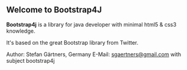 ## Welcome to Bootstrap4J ##

**Bootstrap4j** is a library for java developer with minimal
 html5 & css3 knowledge.

It's based on the great Bootstrap library from Twitter.

Author: Stefan Gärtners, Germany
E-Mail: sgaertners@gmail.com with subject bootstrap4j